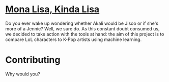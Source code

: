 # [Mona Lisa, Kinda Lisa](https://youtu.be/vRXZj0DzXIA?t=142)
Do you ever wake up wondering whether Akali would be Jisoo or if she's more of a Jennie? Well, we sure do. As this constant doubt consumed us, we decided to take action with the tools at hand: the aim of this project is to compare LoL characters to K-Pop artists using machine learning.

# Contributing
Why would you?
